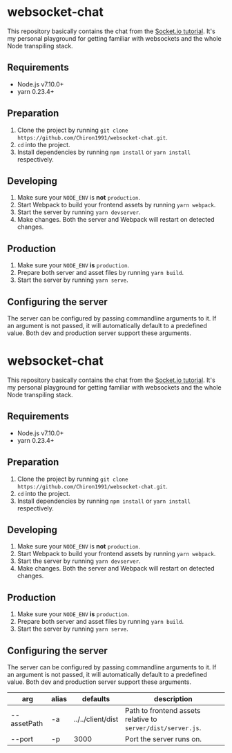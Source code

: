 # websocket-chat
This repository basically contains the chat from the [Socket.io tutorial](https://socket.io/get-started/chat/).
It's my personal playground for getting familiar with websockets and the whole Node transpiling stack.

## Requirements
- Node.js v7.10.0+
- yarn 0.23.4+

## Preparation
1. Clone the project by running `git clone https://github.com/Chiron1991/websocket-chat.git`.
2. `cd` into the project.
3. Install dependencies by running `npm install` or `yarn install` respectively.

## Developing
1. Make sure your `NODE_ENV` is __not__ `production`.
2. Start Webpack to build your frontend assets by running `yarn webpack`.
3. Start the server by running `yarn devserver`.
4. Make changes. Both the server and Webpack will restart on detected changes.

## Production
1. Make sure your `NODE_ENV` __is__ `production`.
2. Prepare both server and asset files by running `yarn build`.
3. Start the server by running `yarn serve`.

## Configuring the server
The server can be  configured by passing commandline arguments to it. If an argument is not passed, it will automatically default to a predefined value. Both dev and production server support these arguments.

# websocket-chat
This repository basically contains the chat from the [Socket.io tutorial](https://socket.io/get-started/chat/).
It's my personal playground for getting familiar with websockets and the whole Node transpiling stack.

## Requirements
- Node.js v7.10.0+
- yarn 0.23.4+

## Preparation
1. Clone the project by running `git clone https://github.com/Chiron1991/websocket-chat.git`.
2. `cd` into the project.
3. Install dependencies by running `npm install` or `yarn install` respectively.

## Developing
1. Make sure your `NODE_ENV` is __not__ `production`.
2. Start Webpack to build your frontend assets by running `yarn webpack`.
3. Start the server by running `yarn devserver`.
4. Make changes. Both the server and Webpack will restart on detected changes.

## Production
1. Make sure your `NODE_ENV` __is__ `production`.
2. Prepare both server and asset files by running `yarn build`.
3. Start the server by running `yarn serve`.

## Configuring the server
The server can be  configured by passing commandline arguments to it. If an argument is not passed, it will automatically default to a predefined value. Both dev and production server support these arguments.

arg | alias | defaults | description
--- | --- | --- | ---
--assetPath | -a | ../../client/dist | Path to frontend assets relative to `server/dist/server.js`.
--port | -p | 3000 | Port the server runs on.